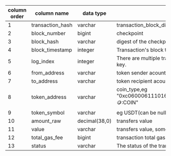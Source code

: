 >
| column order | column name      | data type     | description                                                                                   | is_unique_key |
| ------------ | ---------------- | ------------- | --------------------------------------------------------------------------------------------- | ------------- |
| 1            | transaction_hash | varchar       | transaction_block_digest                                                                      | Y             |
| 2            | block_number     | bigint        | checkpoint                                                                                    | Y             |
| 3            | block_hash       | varchar       | digest of the checkpoint                                                                      |               |
| 4            | block_timestamp  | integer       | Transaction's block timestamp.                                                                |               |
| 5            | log_index        | integer       | There are multiple transfers in a transaction, and the index is intended to be a unique key.  | Y             |
| 6            | from_address     | varchar       | token sender acount                                                                           |               |
| 7            | to_address       | varchar       | token recipient acount                                                                        |               |
| 8            | token_address    | varchar       | coin_type,eg "0xc060006111016b8a020ad5b33834984a437aaa7d3c74c18e09a95d48aceab08c::coin::COIN" |               |
| 9            | token_symbol     | varchar       | eg USDT(can be null)                                                                          |               |
| 10           | amount_raw       | decimal(38,0) | transfers value                                                                               |               |
| 11           | value            | varchar       | transfers value, some value will exceed max int, use string type.                             |               |
| 12           | total_gas_fee    | bigint        | transaction total gas fee, same value as suiscan, doesn't split into each token transfers     |               |
| 13           | status           | varchar       | The status of the transaction_block_digest, the same in the sui_transaction_blocks            |
